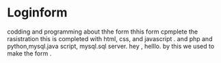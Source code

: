 # Loginform
codding and programming about thhe form
thhis form cpmplete the rasistration
this is completed with html, css, and javascript .
and php and python,mysql.java script, mysql.sql server.
hey , helllo. by this we used to make the form .
